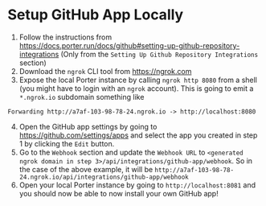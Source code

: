 # Setup GitHub App Locally

1. Follow the instructions from https://docs.porter.run/docs/github#setting-up-github-repository-integrations (Only from the `Setting Up Github Repository Integrations` section)
2. Download the `ngrok` CLI tool from https://ngrok.com
3. Expose the local Porter instance by calling `ngrok http 8080` from a shell (you might have to login with an `ngrok` account). This is going to emit a `*.ngrok.io` subdomain something like
```
Forwarding http://a7af-103-98-78-24.ngrok.io -> http://localhost:8080
```
4. Open the GitHub app settings by going to https://github.com/settings/apps and select the app you created in step 1 by clicking the `Edit` button.
5. Go to the `Webhook` section and update the `Webhook URL` to `<generated ngrok domain in step 3>/api/integrations/github-app/webhook`. So in the case of the above example, it will be `http://a7af-103-98-78-24.ngrok.io/api/integrations/github-app/webhook`
6. Open your local Porter instance by going to `http://localhost:8081` and you should now be able to now install your own GitHub app!